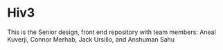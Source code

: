 # Hiv3
This is the Senior design, front end repository with team members: Aneal Kuverji, Connor Merhab, Jack Ursillo, and Anshuman Sahu
